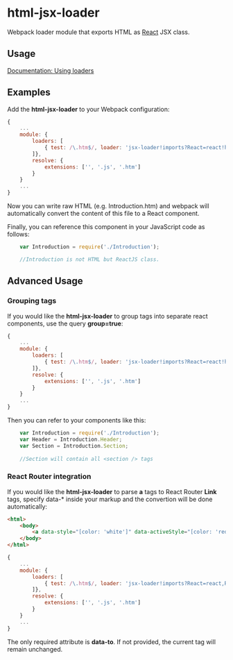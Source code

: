# html-jsx-loader

Webpack loader module that exports HTML as [React](http://facebook.github.io/react/) JSX class.

## Usage

[Documentation: Using loaders](http://webpack.github.io/docs/using-loaders.html)

## Examples

Add the **html-jsx-loader** to your Webpack configuration:

``` javascript
{
	...
	module: { 
		loaders: [
			{ test: /\.htm$/, loader: 'jsx-loader!imports?React=react!html-jsx-loader'}
		]},
		resolve: {
			extensions: ['', '.js', '.htm']
		}
	}
	...
}
```

Now you can write raw HTML (e.g. Introduction.htm) and webpack will automatically convert the content of this file to a React component.

Finally, you can reference this component in your JavaScript code as follows:

``` javascript
	var Introduction = require('./Introduction'); 

	//Introduction is not HTML but ReactJS class.
```

## Advanced Usage

### Grouping tags

If you would like the **html-jsx-loader** to group tags into separate react components, use the query **group=true**:

``` javascript
{
	...
	module: { 
		loaders: [
			{ test: /\.htm$/, loader: 'jsx-loader!imports?React=react!html-jsx-loader?query=true'}
		]},
		resolve: {
			extensions: ['', '.js', '.htm']
		}
	}
	...
}
```

Then you can refer to your components like this:

``` javascript
	var Introduction = require('./Introduction'); 
	var Header = Introduction.Header;
	var Section = Introduction.Section;
	
	//Section will contain all <section /> tags
```

### React Router integration

If you would like the **html-jsx-loader** to parse **a** tags to React Router **Link** tags, specify data-* inside your markup and the convertion will be done automatically:


``` html
<html>
	<body>
		<a data-style="[color: 'white']" data-activeStyle="[color: 'red']" to="user" params="[userId: user.id]" query="[foo: bar]">[user.name]</a>
	</body>
</html>
```

``` javascript
{
	...
	module: { 
		loaders: [
			{ test: /\.htm$/, loader: 'jsx-loader!imports?React=react,Router=react-router, Link=>Router.Link!html-jsx-loader'}
		]},	
		resolve: {
			extensions: ['', '.js', '.htm']
		}
	}
	...
}
```

The only required attribute is **data-to**. If not provided, the current tag will remain unchanged.



